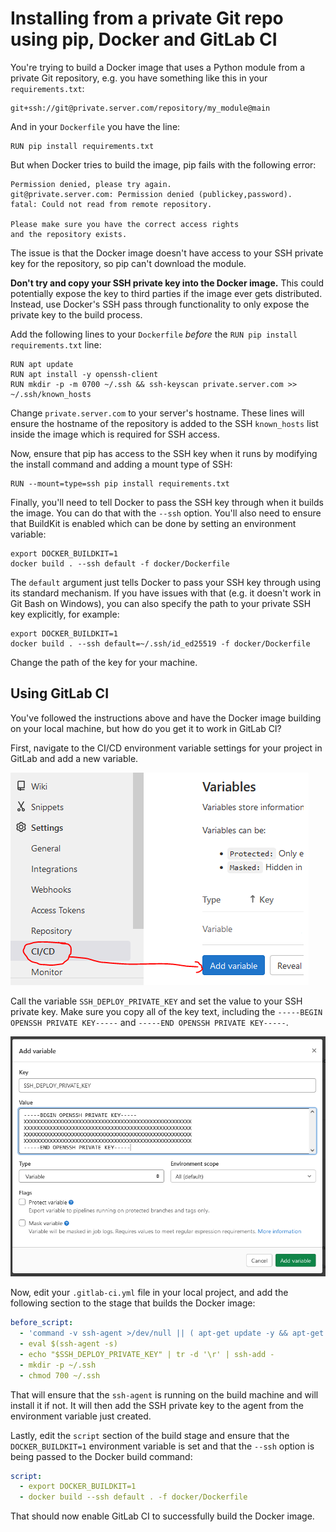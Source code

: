 # Installing from a private Git repo using pip, Docker and GitLab CI

You're trying to build a Docker image that uses a Python module from a private Git repository, e.g. you have something like this in your `requirements.txt`:

```shell
git+ssh://git@private.server.com/repository/my_module@main
```
And in your `Dockerfile` you have the line:

```shell
RUN pip install requirements.txt
```
But when Docker tries to build the image, pip fails with the following error:

```shell
Permission denied, please try again.
git@private.server.com: Permission denied (publickey,password).
fatal: Could not read from remote repository.

Please make sure you have the correct access rights
and the repository exists.
```
The issue is that the Docker image doesn't have access to your SSH private key for the repository, so pip can't download the module.

**Don't try and copy your SSH private key into the Docker image.** This could potentially expose the key to third parties if the image ever gets distributed. Instead, use Docker's SSH pass through functionality to only expose the private key to the build process.

Add the following lines to your `Dockerfile` _before_ the `RUN pip install requirements.txt` line:

```shell
RUN apt update
RUN apt install -y openssh-client
RUN mkdir -p -m 0700 ~/.ssh && ssh-keyscan private.server.com >> ~/.ssh/known_hosts
```
Change `private.server.com` to your server's hostname. These lines will ensure the hostname of the repository is added to the SSH `known_hosts` list inside the image which is required for SSH access.

Now, ensure that pip has access to the SSH key when it runs by modifying the install command and adding a mount type of SSH:

```shell
RUN --mount=type=ssh pip install requirements.txt
```

Finally, you'll need to tell Docker to pass the SSH key through when it builds the image. You can do that with the `--ssh` option. You'll also need to ensure that BuildKit is enabled which can be done by setting an environment variable:

```shell
export DOCKER_BUILDKIT=1
docker build . --ssh default -f docker/Dockerfile
```
The `default` argument just tells Docker to pass your SSH key through using its standard mechanism. If you have issues with that (e.g. it doesn't work in Git Bash on Windows), you can also specify the path to your private SSH key explicitly, for example:

```shell
export DOCKER_BUILDKIT=1
docker build . --ssh default=~/.ssh/id_ed25519 -f docker/Dockerfile
```
Change the path of the key for your machine. 

## Using GitLab CI

You've followed the instructions above and have the Docker image building on your local machine, but how do you get it to work in GitLab CI?

First, navigate to the CI/CD environment variable settings for your project in GitLab and add a new variable.

![GitLab Environment Variable](images/ci_env_var.png)

Call the variable `SSH_DEPLOY_PRIVATE_KEY` and set the value to your SSH private key. Make sure you copy all of the key text, including the `-----BEGIN OPENSSH PRIVATE KEY-----` and `-----END OPENSSH PRIVATE KEY-----`.

![Add SSH Key](images/add_ssh_key.png)

Now, edit your `.gitlab-ci.yml` file in your local project, and add the following section to the stage that builds the Docker image:

```yaml
before_script:
  - 'command -v ssh-agent >/dev/null || ( apt-get update -y && apt-get install openssh-client -y )'
  - eval $(ssh-agent -s)
  - echo "$SSH_DEPLOY_PRIVATE_KEY" | tr -d '\r' | ssh-add -
  - mkdir -p ~/.ssh
  - chmod 700 ~/.ssh
```

That will ensure that the `ssh-agent` is running on the build machine and will install it if not. It will then add the SSH private key to the agent from the environment variable just created.

Lastly, edit the `script` section of the build stage and ensure that the `DOCKER_BUILDKIT=1` environment variable is set and that the `--ssh` option is being passed to the Docker build command:

```yaml
script:
  - export DOCKER_BUILDKIT=1
  - docker build --ssh default . -f docker/Dockerfile
```
That should now enable GitLab CI to successfully build the Docker image.
